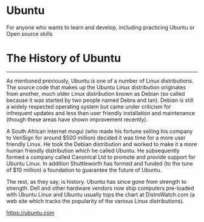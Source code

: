 # Ubuntu
For anyone who wants to learn and develop, including practicing Ubuntu or Open source skills

# The History of Ubuntu
----------------------------------------------------------------------------------------------
As mentioned previously, Ubuntu is one of a number of Linux distributions. The source code that makes up the Ubuntu Linux distribution originates from another, much older Linux distribution known as Debian (so called because it was started by two people named Debra and Ian). Debian is still a widely respected operating system but came under criticism for infrequent updates and less than user friendly installation and maintenance (though these areas have shown improvement recently).

A South African internet mogul (who made his fortune selling his company to VeriSign for around $500 million) decided it was time for a more user friendly Linux. He took the Debian distribution and worked to make it a more human friendly distribution which he called Ubuntu. He subsequently formed a company called Canonical Ltd to promote and provide support for Ubuntu Linux. In addition Shuttleworth has formed and funded (to the tune of $10 million) a foundation to guarantee the future of Ubuntu.

The rest, as they say, is history. Ubuntu has since gone from strength to strength. Dell and other hardware vendors now ship computers pre-loaded with Ubuntu Linux and Ubuntu usually tops the chart at DistroWatch.com (a web site which tracks the popularity of the various Linux distributions). 

https://ubuntu.com
